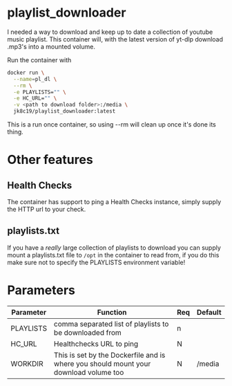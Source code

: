 # playlist_downloader
I needed a way to download and keep up to date a collection of youtube music playlist. This container will, with the latest version of yt-dlp download .mp3's into a mounted volume.

Run the container with
```bash
docker run \
  --name=pl_dl \
  --rm \
  -e PLAYLISTS="" \
  -e HC_URL="" \
  -v <path to download folder>:/media \
  jk8c19/playlist_downloader:latest
```

This is a run once container, so using --rm will clean up once it's done its thing.

# Other features

## Health Checks

The container has support to ping a Health Checks instance, simply supply the HTTP url to your check.

## playlists.txt

If you have a *really* large collection of playlists to download you can supply mount a playlists.txt file to `/opt` in the container to read from, if you do this make sure not to specify the PLAYLISTS environment variable!

# Parameters

| Parameter | Function | Req | Default |
|-|-|-|-|
| PLAYLISTS | comma separated list of playlists to be downloaded from | n
| HC_URL | Healthchecks URL to ping | N
| WORKDIR | This is set by the Dockerfile and is where you should mount your download volume too | N | /media |
